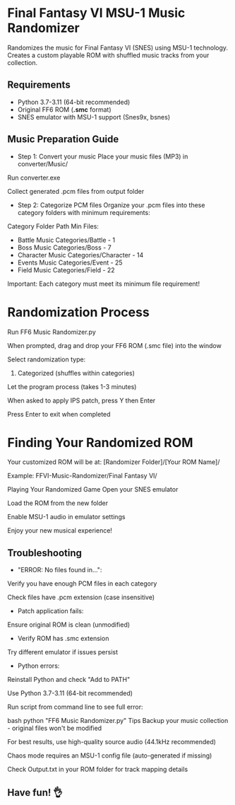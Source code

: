 # Final Fantasy VI MSU-1 Music Randomizer

Randomizes the music for Final Fantasy VI (SNES) using MSU-1 technology. Creates a custom playable ROM with shuffled music tracks from your collection.

## Requirements
- Python 3.7-3.11 (64-bit recommended)
- Original FF6 ROM (**.smc** format)
- SNES emulator with MSU-1 support (Snes9x, bsnes)

## Music Preparation Guide
- Step 1: Convert your music
Place your music files (MP3) in converter/Music/

Run converter.exe

Collect generated .pcm files from output folder

- Step 2: Categorize PCM files
Organize your .pcm files into these category folders with minimum requirements:

Category	Folder Path	Min Files:
- Battle	Music Categories/Battle	- 1
- Boss	Music Categories/Boss	- 7
- Character	Music Categories/Character	- 14
- Events	Music Categories/Event	- 25
- Field	Music Categories/Field	- 22

Important: Each category must meet its minimum file requirement!

# Randomization Process
Run FF6 Music Randomizer.py

When prompted, drag and drop your FF6 ROM (.smc file) into the window

Select randomization type:

1. Categorized (shuffles within categories)

Let the program process (takes 1-3 minutes)

When asked to apply IPS patch, press Y then Enter

Press Enter to exit when completed

# Finding Your Randomized ROM
Your customized ROM will be at:
[Randomizer Folder]/[Your ROM Name]/

Example:
FFVI-Music-Randomizer/Final Fantasy VI/

Playing Your Randomized Game
Open your SNES emulator

Load the ROM from the new folder

Enable MSU-1 audio in emulator settings

Enjoy your new musical experience!

## Troubleshooting
- "ERROR: No files found in...":

Verify you have enough PCM files in each category

Check files have .pcm extension (case insensitive)

- Patch application fails:

Ensure original ROM is clean (unmodified)

- Verify ROM has .smc extension

Try different emulator if issues persist

- Python errors:

Reinstall Python and check "Add to PATH"

Use Python 3.7-3.11 (64-bit recommended)

Run script from command line to see full error:

bash
python "FF6 Music Randomizer.py"
Tips
Backup your music collection - original files won't be modified

For best results, use high-quality source audio (44.1kHz recommended)

Chaos mode requires an MSU-1 config file (auto-generated if missing)

Check Output.txt in your ROM folder for track mapping details


## Have fun! 👌

